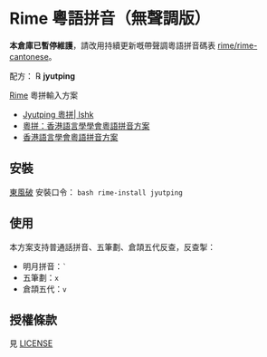 # Rime 粵語拼音（無聲調版）

**本倉庫已暫停維護**，請改用持續更新嘅帶聲調粵語拼音碼表 [rime/rime-cantonese](https://github.com/rime/rime-cantonese)。

配方： ℞ **jyutping**

[Rime](https://rime.im) 粵拼輸入方案

- [Jyutping 粵拼| lshk](https://www.lshk.org/jyutping)
- [粵拼：香港語言學學會粵語拼音方案](https://www.jyutping.org/jyutping/)
- [香港語言學會粵語拼音方案](https://zh.wikipedia.org/wiki/%E9%A6%99%E6%B8%AF%E8%AA%9E%E8%A8%80%E5%AD%B8%E5%AD%B8%E6%9C%83%E7%B2%B5%E8%AA%9E%E6%8B%BC%E9%9F%B3%E6%96%B9%E6%A1%88)


## 安裝

[東風破](https://github.com/rime/plum) 安裝口令： `bash rime-install jyutping`

## 使用

本方案支持普通話拼音、五筆劃、倉頡五代反查，反查掣：

- 明月拼音：<code>`</code>
- 五筆劃：`x`
- 倉頡五代：`v`

## 授權條款

見 [LICENSE](LICENSE)
